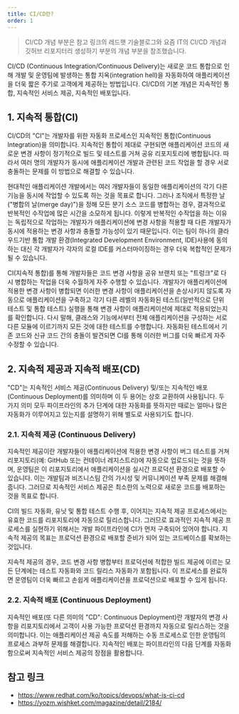 ```yaml
---
title: CI/CD란?
order: 1
---
```


> CI/CD 개념 부분은 참고 링크의 레드햇 기술블로그와 요즘 IT의 CI/CD 개념과 깃허브 리포지터리 생성하기 부분의 개념 부분을 참조했습니다.

CI/CD (Continuous Integration/Continuous Delivery)는 새로운 코드 통합으로 인해 개발 및 운영팀에 발생하는 통합 지옥(integration hell)을 자동화하여 애플리케이션을 더욱 짧은 주기로 고객에게 제공하는 방법입니다. CI/CD의 기본 개념은 지속적인 통합, 지속적인 서비스 제공, 지속적인 배포입니다.

## 1. 지속적 통합(CI)

CI/CD의 "CI"는 개발자를 위한 자동화 프로세스인 지속적인 통합(Continuous Integration)을 의미합니다. 지속적인 통합이 제대로 구현되면 애플리케이션 코드의 새로운 변경 사항이 정기적으로 빌드 및 테스트를 거쳐 공유 리포지토리에 병합됩니다. 따라서 여러 명의 개발자가 동시에 애플리케이션 개발과 관련된 코드 작업을 할 경우 서로 충돌하는 문제를 이 방법으로 해결할 수 있습니다.

현대적인 애플리케이션 개발에서는 여러 개발자들이 동일한 애플리케이션의 각기 다른 기능을 동시에 작업할 수 있도록 하는 것을 목표로 합니다. 그러나 조직에서 특정한 날("병합의 날(merge day)")을 정해 모든 분기 소스 코드를 병합하는 경우, 결과적으로 반복적인 수작업에 많은 시간을 소모하게 됩니다. 이렇게 반복적인 수작업을 하는 이유는 독립적으로 작업하는 개발자가 애플리케이션에 변경 사항을 적용할 때 다른 개발자가 동시에 적용하는 변경 사항과 충돌할 가능성이 있기 때문입니다. 이는 팀이 하나의 클라우드기반 통합 개발 환경(Integrated Development Environment, IDE)사용에 동의하는 대신 각 개발자가 각자의 로컬 IDE를 커스터마이징하는 경우 더욱 복합적인 문제가 될 수 있습니다.

CI(지속적 통합)를 통해 개발자들은 코드 변경 사항을 공유 브랜치 또는 "트렁크"로 다시 병합하는 작업을 더욱 수월하게 자주 수행할 수 있습니다. 개발자가 애플리케이션에 적용한 변경 사항이 병합되면 이러한 변경 사항이 애플리케이션을 손상시키지 않도록 자동으로 애플리케이션을 구축하고 각기 다른 레벨의 자동화된 테스트(일반적으로 단위 테스트 및 통합 테스트) 실행을 통해 변경 사항이 애플리케이션에 제대로 적용되었는지를 확인합니다. 다시 말해, 클래스와 기능에서부터 전체 애플리케이션을 구성하는 서로 다른 모듈에 이르기까지 모든 것에 대한 테스트를 수행합니다. 자동화된 테스트에서 기존 코드와 신규 코드 간의 충돌이 발견되면 CI를 통해 이러한 버그를 더욱 빠르게 자주 수정할 수 있습니다.

## 2. 지속적 제공과 지속적 배포(CD)

"CD"는 지속적인 서비스 제공(Continuous Delivery) 및/또는 지속적인 배포(Continuous Deployment)를 의미하며 이 두 용어는 상호 교환하여 사용됩니다. 두 가지 의미 모두 파이프라인의 추가 단계에 대한 자동화를 뜻하지만 때로는 얼마나 많은 자동화가 이루어지고 있는지를 설명하기 위해 별도로 사용되기도 합니다.

### 2.1. 지속적 제공 (Continuous Delivery)

지속적인 제공이란 개발자들이 애플리케이션에 적용한 변경 사항이 버그 테스트를 거쳐 리포지토리(예: GitHub 또는 컨테이너 레지스트리)에 자동으로 업로드되는 것을 뜻하며, 운영팀은 이 리포지토리에서 애플리케이션을 실시간 프로덕션 환경으로 배포할 수 있습니다. 이는 개발팀과 비즈니스팀 간의 가시성 및 커뮤니케이션 부족 문제를 해결해 줍니다. 그러므로 지속적인 서비스 제공은 최소한의 노력으로 새로운 코드를 배포하는 것을 목표로 합니다.

CI의 빌드 자동화, 유닛 및 통합 테스트 수행 후, 이어지는 지속적 제공 프로세스에서는 유효한 코드를 리포지토리에 자동으로 릴리스합니다. 그러므로 효과적인 지속적 제공 프로세스를 실현하기 위해서는 개발 파이프라인에 CI가 먼저 구축되어 있어야 합니다. 지속적 제공의 목표는 프로덕션 환경으로 배포할 준비가 되어 있는 코드베이스를 확보하는 것입니다.

지속적 제공의 경우, 코드 변경 사항 병합부터 프로덕션에 적합한 빌드 제공에 이르는 모든 단계에는 테스트 자동화와 코드 릴리스 자동화가 포함됩니다. 이 프로세스를 완료하면 운영팀이 더욱 빠르고 손쉽게 애플리케이션을 프로덕션으로 배포할 수 있게 됩니다.

### 2.2. 지속적 배포 (Continuous Deployment)

지속적인 배포(또 다른 의미의 "CD": Continuous Deployment)란 개발자의 변경 사항을 리포지토리에서 고객이 사용 가능한 프로덕션 환경까지 자동으로 릴리스하는 것을 의미합니다. 이는 애플리케이션 제공 속도를 저해하는 수동 프로세스로 인한 운영팀의 프로세스 과부하 문제를 해결합니다. 지속적인 배포는 파이프라인의 다음 단계를 자동화함으로써 지속적인 서비스 제공의 장점을 활용합니다.

## 참고 링크

- https://www.redhat.com/ko/topics/devops/what-is-ci-cd
- https://yozm.wishket.com/magazine/detail/2184/